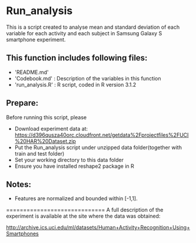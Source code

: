 Run_analysis
==========================================
This is a script created to analyse mean and standard deviation of each variable for each activity and each subject in Samsung Galaxy S smartphone experiment.



This function includes following files:
-----------------------------------
- 'README.md'
- 'Codebook.md' : Description of the variables in this function
- 'run_analysis.R' : R script, coded in R version 3.1.2


Prepare:
-------
Before running this script, please
- Download experiment data at:
   https://d396qusza40orc.cloudfront.net/getdata%2Fprojectfiles%2FUCI%20HAR%20Dataset.zip
- Put the Run_analysis script under unzipped data folder(together with train and test folder)
- Set your working directory to this data folder
- Ensure you have installed reshape2 package in R


Notes: 
-----
- Features are normalized and bounded within [-1,1].

=============================
A full description of the experiment is available at the site where the data was obtained: 

http://archive.ics.uci.edu/ml/datasets/Human+Activity+Recognition+Using+Smartphones 
